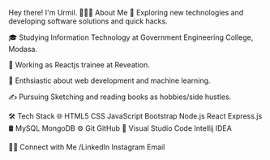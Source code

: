 
Hey there! I'm Urmil.
👨🏻‍💻  About Me
🤔   Exploring new technologies and developing software solutions and quick hacks.

🎓   Studying Information Technology at Government Engineering College, Modasa.

💼   Working as Reactjs trainee at Reveation.

🌱   Enthsiastic about web development and machine learning.

✍️   Pursuing Sketching and reading books as hobbies/side hustles.

🛠  Tech Stack
🌐   HTML5 CSS JavaScript Bootstrap Node.js React Express.js 
🛢   MySQL MongoDB
⚙️   Git GitHub 
🔧   Visual Studio Code Intellij IDEA


 
🤝🏻  Connect with Me
 /LinkedIn Instagram Email

